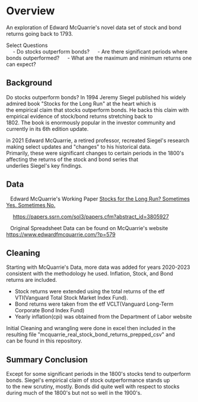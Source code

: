 # Overview  
  
An exploration of Edward McQuarrie's novel data set of stock and bond returns going back to 1793.  
  
Select Questions  
&emsp; - Do stocks outperform bonds?
&emsp; - Are there significant periods where bonds outperformed?
&emsp; - What are the maximum and minimum returns one can expect?


## Background
  
Do stocks outperform bonds? In 1994 Jeremy Siegel published his widely admired book "Stocks for the Long Run" at the heart which is  
the empirical claim that stocks outperform bonds. He backs this claim with empirical evidence of stock/bond returns stretching back to  
1802. The book is enormously popular in the investor community and currently in its 6th edition update.  
  
in 2021 Edward McQuarrie, a retired professor, recreated Siegel's research making select updates and "changes" to his historical data.  
Primarily, these were significant changes to certain periods in the 1800's affecting the returns of the stock and bond series that  
underlies Siegel's key findings. 

## Data  
  
&ensp; Edward McQuarrie's Working Paper <ins>Stocks for the Long Run? Sometimes Yes. Sometimes No.</ins> 
  
&emsp; https://papers.ssrn.com/sol3/papers.cfm?abstract_id=3805927

&ensp; Original Spreadsheet Data can be found on McQuarrie's website https://www.edwardfmcquarrie.com/?p=579
  
## Cleaning  
  
Starting with McQuarrie's Data, more data was added for years 2020-2023 consistent with the methodology he used. Inflation, Stock, and Bond  
returns are included.  
- Stock returns were extended using the total returns of the etf VTI(Vanguard Total Stock Market Index Fund).  
- Bond returns were taken from the etf VCLT(Vanguard Long-Term Corporate Bond Index Fund) 
- Yearly inflation(cpi) was obtained from the Department of Labor website  
  
Initial Cleaning and wrangling were done in excel then included in the resulting file "mcquarrie_real_stock_bond_returns_prepped_csv" and  
can be found in this repository. 

## Summary Conclusion 
  
Except for some significant periods in the 1800's stocks tend to outperform bonds. Siegel's empirical claim of stock outperformance stands up  
to the new scrutiny, mostly. Bonds did quite well with respect to stocks during much of the 1800's but not so well in the 1900's.  